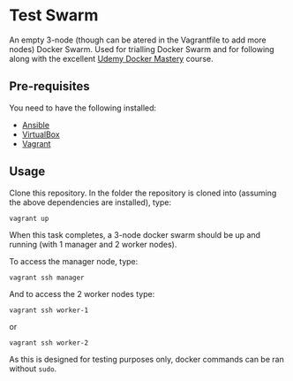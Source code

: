 # Test Swarm #

An empty 3-node (though can be atered in the Vagrantfile to add more nodes) Docker Swarm.  Used for trialling Docker Swarm and for following along with the excellent [Udemy Docker Mastery](https://www.udemy.com/share/1001eQBksceF1W/) course.

## Pre-requisites ##

You need to have the following installed:

* [Ansible](https://www.ansible.com/)
* [VirtualBox](https://www.virtualbox.org/)
* [Vagrant](https://www.vagrantup.com/)

## Usage ##

Clone this repository.  In the folder the repository is cloned into (assuming the above dependencies are installed), type:

```
vagrant up
```

When this task completes, a 3-node docker swarm should be up and running (with 1 manager and 2 worker nodes).

To access the manager node, type:

```
vagrant ssh manager
```

And to access the 2 worker nodes type:

```
vagrant ssh worker-1
```

or

```
vagrant ssh worker-2
```

As this is designed for testing purposes only, docker commands can be ran without `sudo`.
